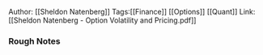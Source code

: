Author: [[Sheldon Natenberg]]
Tags:[[Finance]] [[Options]] [[Quant]]
Link: [[Sheldon Natenberg - Option Volatility and Pricing.pdf]]
### Rough Notes





